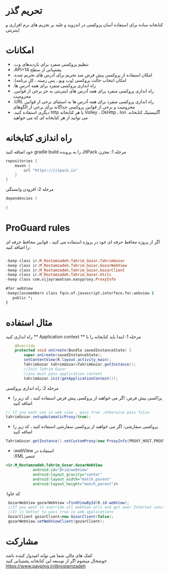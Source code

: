 # تحریم گذر
کتابخانه ساده برای استفاده آسان پروکسی در اندروید و غلبه بر تحریم های نرم افزاری و اینترنتی

# امکانات
- .تنظیم پروکسی منفرد برای بازدیدهای وب
- .API+14 پشتیبانی از سطح 
- .امکان استفاده از پروکسی پیش فرض ضد تحریم برای آدرس های تحریم شده
- .امکان انتخاب حالت پروکسی (وب ویو ، پس زمینه ، کل برنامه)
- .راه اندازی پروکسی منفرد برای همه آدرس ها
- .راه اندازی پروکسی منفرد برای همه آدرس های اینترنتی به جز برخی از قوانین محرومیت
- .URL راه اندازی پروکسی منفرد برای همه آدرس ها به استثنای برخی از قوانین محرومیت و برخی از قوانین پروکسی جداگانه برای برخی از الگوهای
- .دیگری استفاده کنید http یا هر کتابخانه Volley ، OkHttp ، Ion آگنیستیک کتابخانه. می توانید از هر کتابخانه ای که می خواهید  

# راه اندازی کتابخانه
خود اضافه کنید gradle build را به پرونده JitPack مرحله 1: مخزن    
```gradle
repositories {
    maven {
        url "https://jitpack.io"
    }
}
```
مرحله 2: افزودن وابستگی
```gradle
dependencies {
  
}

```

# ProGuard rules
اگر از پروژه محافظ حرفه ای خود در پروژه استفاده می کنید ، قوانین محافظ حرفه ای را اضافه کنید:
```pro guard

-keep class ir.M_Rostamzadeh.Tahrim_Gozar.TahrimGozar
-keep class ir.M_Rostamzadeh.Tahrim_Gozar.GozarWebView
-keep class ir.M_Rostamzadeh.Tahrim_Gozar.GozarClient
-keep class ir.M_Rostamzadeh.Tahrim_Gozar.Utils
-keep class com.vijayrawatsan.easyproxy.ProxyInfo

#for webView
-keepclassmembers class fqcn.of.javascript.interface.for.webview {
   public *;
}

```
# مثال استفاده
راه اندازی کنید ** Application context ** مرحله 1: ابتدا باید کتابخانه را با
```java
    @Override
    protected void onCreate(Bundle savedInstanceState) {
        super.onCreate(savedInstanceState);
        setContentView(R.layout.activity_main);
        TahrimGozar tahrimGozar=TahrimGozar.getInstance();
        //Init Tahrim Gozar
        //you must pass application context
        tahrimGozar.init(getApplicationContext());
```

مرحله 2: راه اندازی پروکسی

- پراکسی پیش فرض: اگر می خواهید از پروکسی پیش فرض استفاده کنید ، کد زیر را اضافه کنید
```java
// If you want use in web view , pass true ,otherwise pass false
tahrimGozar.setupAutomaticProxy(true);
```

- پروکسی سفارشی: اگر می خواهید از پروکسی سفارشی استفاده کنید ، کد زیر را اضافه کنید
```java
TahrimGozar.getInstance().setCustomProxy(new ProxyInfo(PROXY_HOST,PROXY_PORT));
```

- :webView استفاده در <br/>
:XML عنصر
```xml
<ir.M_Rostamzadeh.Tahrim_Gozar.GozarWebView
            android:id="@+id/webView"
            android:layout_gravity="center"
            android:layout_width="match_parent"
            android:layout_height="match_parent"/>
```
:کد جاوا
```java
 GozarWebView gozarWebView =findViewById(R.id.webView);
 //If you want to override all webView urls and get over Internet sanctions completely , pass true , other wise pass false
 //It is better to pass true in web applications
 GozarClient gozarClient=new GozarClient(false);
 gozarWebView.setWebViewClient(gozarClient);
```

# مشارکت

کمک های مالی شما می تواند امیدوار کننده باشد <br/>
خوشحال میشوم اگر از توسعه این کتابخانه پشتیبانی کنید <br/>
https://www.payping.ir/@rostamzadeh
